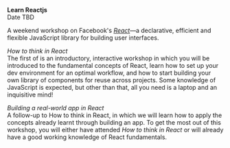 **Learn Reactjs**	
Date TBD

A weekend workshop on Facebook's [*React*](https://facebook.github.io/react/)—a declarative, efficient and flexible JavaScript library for building user interfaces.

*How to think in React*	 
The first of is an introductory, interactive workshop in which you will be introduced to the fundamental concepts of React, learn how to set up your dev environment for an optimal workflow, and how to start building your own library of components for reuse across projects. Some knowledge of JavaScript is expected, but other than that, all you need is a laptop and an inquisitive mind!  

*Building a real-world app in React*	   
A follow-up to How to think in React, in which we will learn how to apply the concepts already learnt through building an app. To get the most out of this workshop, you will either have attended *How to think in React* or will already have a good working knowledge of React fundamentals.

<!-- *Introduction to Flux*	
In the third of three workshops on *React*,  we will be converting a purely *React* app into one built with the *Flux* design pattern. By doing so, you will be able to see why you might want to use Flux if you're using React, and how you might start going about changing your app accordingly.  To get the most out of this workshop, you will either have attended our earlier workshops or you will have some experience with using React, and you understand the difference between *state* and *props*, where state should lie, and how components can set the state of other components. -->

<!-- <a href="https://ti.to/founders-coders/begin-react-workshop-copy" target="_blank" class="no-dec"><button class="button-one tickets">Tickets</button></a>	 -->